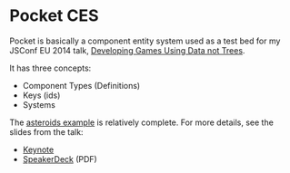 Pocket CES
==========

Pocket is basically a component entity system used as a test bed for my JSConf EU 2014 talk, [Developing Games Using Data not Trees][].

It has three concepts:

- Component Types (Definitions)
- Keys (ids)
- Systems

The [asteroids example][] is relatively complete. For more details, see the slides from the talk:

- [Keynote][]
- [SpeakerDeck][] (PDF)

[Developing Games Using Data not Trees]: http://2014.jsconf.eu/speakers/#/speakers/drew-petersen-developing-games-using-data-not-trees
[asteroids example]: demos/asteroids/
[Keynote]: https://github.com/kirbysayshi/pocket-ces/blob/master/doc/jsconfeu-2014/developing-games-using-data-not-trees.key.zip
[SpeakerDeck]: https://speakerdeck.com/kirbysayshi/developing-games-using-data-not-trees

